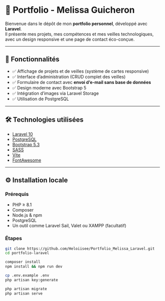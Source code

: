 # 🎨 Portfolio - Melissa Guicheron

Bienvenue dans le dépôt de mon **portfolio personnel**, développé avec **Laravel**.  
Il présente mes projets, mes compétences et mes veilles technologiques, avec un design responsive et une page de contact éco-conçue.

---

## 🚀 Fonctionnalités

- ✅ Affichage de projets et de veilles (système de cartes responsive)
- ✅ Interface d’administration (CRUD complet des veilles)
- ✅ Formulaire de contact avec **envoi d’e-mail sans base de données**
- ✅ Design moderne avec Bootstrap 5
- ✅ Intégration d’images via Laravel Storage
- ✅ Utilisation de PostgreSQL


---

## 🛠️ Technologies utilisées

- [Laravel 10](https://laravel.com/)
- [PostgreSQL](https://www.postgresql.org/)
- [Bootstrap 5.3](https://getbootstrap.com/)
- [SASS](https://sass-lang.com/)
- [Vite](https://vitejs.dev/)
- [FontAwesome](https://fontawesome.com/)

---

## ⚙️ Installation locale

### Prérequis

- PHP ≥ 8.1
- Composer
- Node.js & npm
- PostgreSQL
- Un outil comme Laravel Sail, Valet ou XAMPP (facultatif)

### Étapes

```bash
git clone https://github.com/Heloiisee/Portfolio_Melissa_Laravel.git
cd portfolio-laravel

composer install
npm install && npm run dev

cp .env.example .env
php artisan key:generate

php artisan migrate
php artisan serve
